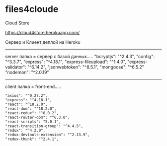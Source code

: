 # files4cloude

Cloud Store

https://cloud4store.herokuapp.com/

Сервер и Клиент деплой на Heroku

------------------------------------
server папка = сервер с базой данных.....
"bcryptjs": "^2.4.3",
"config": "^3.3.7",
        "express": "^4.18.1",
        "express-fileupload": "^1.4.0",
        "express-validator": "^6.14.2",
        "jsonwebtoken": "^8.5.1",
        "mongoose": "^6.5.2"
        "nodemon": "^2.0.19"
         
------------------------------------
client папка = front-end..... 

    "axios": "^0.27.2",
    "express": "^4.18.1",
    "react": "^18.2.0",
    "react-dom": "^18.2.0",
    "react-redux": "^8.0.2",
    "react-router-dom": "^6.3.0",
    "react-scripts": "5.0.1",
    "react-transition-group": "^4.4.5",
    "redux": "^4.2.0",
    "redux-devtools-extension": "^2.13.9",
    "redux-thunk": "^2.4.1",
  
